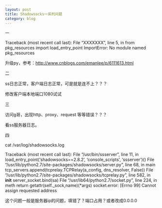 ```yaml
---
layout: post
title: Shadowsocks一系列问题
category: blog
---
```

一

Traceback (most recent call last):
File “XXXXXXX”, line 5, in
from pkg_resources import load_entry_point
ImportError: No module named pkg_resources

升级py，参考：http://www.cnblogs.com/emanlee/p/6111613.html

二

ss日志正常，客户端日志正常，可是就是连不上？？？

修改客户端本地端口1080试试

三

访问g哥，出现http、proxy、request 等等错误？？？

看ss服务器日志。

四

cat /var/log/shadowsocks.log

Traceback (most recent call last):
File “/usr/bin/ssserver”, line 11, in
load_entry_point(‘shadowsocks==2.8.2’, ‘console_scripts’, ‘ssserver’)()
File “/usr/lib/python2.7/site-packages/shadowsocks/server.py”, line 68, in main
tcp_servers.append(tcprelay.TCPRelay(a_config, dns_resolver, False))
File “/usr/lib/python2.7/site-packages/shadowsocks/tcprelay.py”, line 582, in __init__
server_socket.bind(sa)
File “/usr/lib64/python2.7/socket.py”, line 224, in meth
return getattr(self._sock,name)(*args)
socket.error: [Errno 99] Cannot assign requested address

这个问题一般是服务器ip的问题，填错了？端口占用？或者改成0.0.0.0